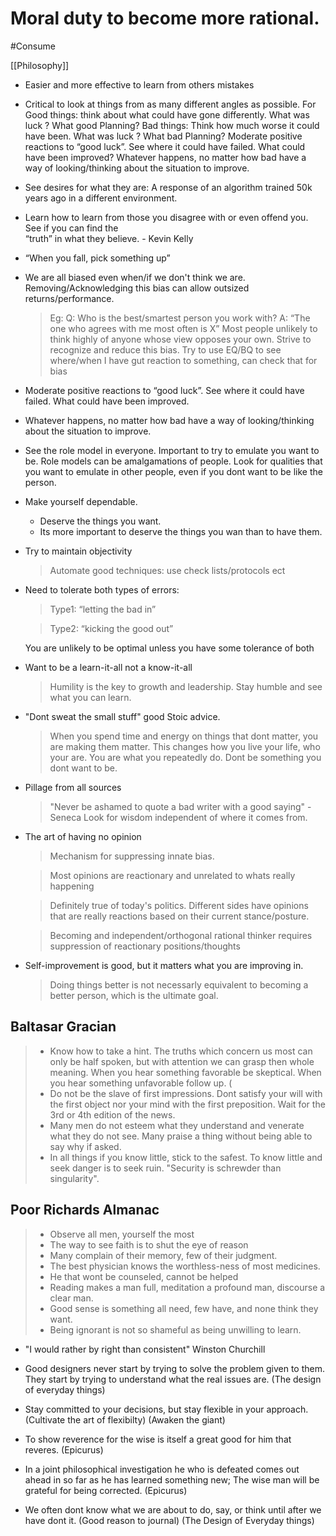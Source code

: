 # Moral duty to become more rational.

#Consume

[[Philosophy]]


- Easier and more effective to learn from others mistakes


- Critical to look at things from as many different angles as possible.
   For Good things: think about what could have gone differently. What was luck ? What good Planning?
   Bad things: Think how much worse it could have been. What was luck ? What bad Planning?
   Moderate positive reactions to “good luck”. See where it could have failed. What could have been improved?
   Whatever happens, no matter how bad have a way of looking/thinking about the situation to improve.
   

- See desires for what they are: A response of an algorithm trained 50k years ago in a different environment. 
  
- Learn how to learn from those you disagree with  or even offend you. See if you can find the   
    “truth” in what they believe.  - Kevin Kelly

- “When you fall, pick something up”

- We are all biased even when/if we don't think we are.
    Removing/Acknowledging this bias can allow outsized returns/performance.
    
   > Eg: 
   > Q: Who is the best/smartest person you work with?
   > A: “The one who agrees with me most often is X”
   > Most people unlikely to think highly of anyone whose view opposes your own. 
   > Strive to recognize and reduce this bias.
   > Try to use EQ/BQ to see where/when I have gut reaction to something, can check that for bias
   
- Moderate positive reactions to “good luck”. See where it could have failed. What could have been improved. 

- Whatever happens, no matter how bad have a way of looking/thinking about the situation to improve.

- See the role model in everyone.
  Important to try to emulate you want to be. 
  Role models can be amalgamations of people.
  Look for qualities that you want to emulate in other people, even if you dont want to be like the person.

- Make yourself dependable. 
  - Deserve the things you want. 
  - Its more important to deserve the things you wan than to have them.

- Try to maintain objectivity
    > Automate good techniques: use check lists/protocols ect

- Need to tolerate both types of errors: 

   > Type1: “letting the bad in”

   > Type2: “kicking the good out”  

   You are unlikely to be optimal unless you have some tolerance of both

- Want to be a learn-it-all not a know-it-all
   > Humility is the key to growth and leadership.  Stay humble and see what you can learn.

- "Dont sweat the small stuff" good Stoic advice. 
   > When you spend time and energy on things that dont matter, you are making them matter. 
   > This changes how you live your life, who your are. 
   > You are what you repeatedly do. 
   > Dont be something you dont want to be.

- Pillage from all sources 
  > "Never be ashamed to quote a bad writer with a good saying" -Seneca
  > Look for wisdom independent of where it comes from. 

- The art of having no opinion
  > Mechanism for suppressing innate bias.

  > Most opinions are reactionary and unrelated to whats really happening

  > Definitely true of today's politics. Different sides have opinions that are really reactions based on their current stance/posture.

  > Becoming and independent/orthogonal rational thinker requires suppression of reactionary positions/thoughts  


- Self-improvement is good, but it matters what you are improving in.

  > Doing things better is not necessarly equivalent to becoming a better person, which is the ultimate goal.

## Baltasar Gracian
  >  - Know how to take a hint. The truths which concern us most can only be half spoken, but with attention we can grasp then whole meaning. When you hear something favorable be skeptical. When you hear something unfavorable follow up. (
  >  - Do not be the slave of first impressions. Dont satisfy your will with the first object nor your mind with the first preposition. Wait for the 3rd or 4th edition of the news.
  >  - Many men do not esteem what they understand and venerate what they do not see.  Many praise a thing without being able to say why if asked.
  >  - In all things if you know little, stick to the safest. To know little and seek danger is to seek ruin. "Security is schrewder than singularity".	 

## Poor Richards Almanac
   > - Observe all men, yourself the most
   > - The way to see faith is to shut the eye of reason
   > - Many complain of their memory, few of their judgment.
   > - The best physician knows the worthless-ness of most medicines.
   > - He that wont be counseled, cannot be helped
   > - Reading makes a man full, meditation a profound man, discourse a clear man.
   > - Good sense is something all need, few have, and none think they want.
   > - Being ignorant is not so shameful as being unwilling to learn.


- "I would rather by right than consistent" Winston Churchill

- Good designers never start by trying to solve the problem given to them.  They start by trying to understand what the real issues are. (The design of everyday things)

 - Stay committed to your decisions, but stay flexible in your approach. (Cultivate the art of flexibilty) (Awaken the giant)

- To show reverence for the wise is itself a great good for him that reveres. (Epicurus)

- In a joint philosophical investigation he who is defeated comes out ahead in so far as he has learned something new;
  The wise man will be grateful for being corrected.
  (Epicurus)

- We often dont know what we are about to do, say, or think until after we have dont it. (Good reason to journal) (The Design of Everyday things)